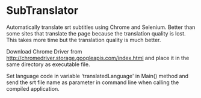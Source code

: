 # SubTranslator

Automatically translate srt subtitles using Chrome and Selenium. Better than some sites that translate the page because the translation quality is lost. This takes more time but the translation quality is much better.

Download Chrome Driver from http://chromedriver.storage.googleapis.com/index.html and place it in the same directory as executable file.

Set language code in variable 'translatedLanguage' in Main() method and send the srt file name as parameter in command line when calling the compiled application.
